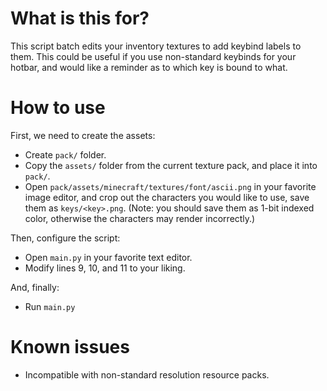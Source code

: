 # What is this for?
This script batch edits your inventory textures to add keybind labels to them.
This could be useful if you use non-standard keybinds for your hotbar, 
and would like a reminder as to which key is bound to what.

# How to use
First, we need to create the assets:
* Create `pack/` folder.
* Copy the `assets/` folder from the current texture pack, and place it into `pack/`.
* Open `pack/assets/minecraft/textures/font/ascii.png` in your favorite image editor, and crop out the characters you would like to use, save them as `keys/<key>.png`. (Note: you should save them as 1-bit indexed color, otherwise the characters may render incorrectly.)

Then, configure the script:
* Open  `main.py` in your favorite text editor.
* Modify lines 9, 10, and 11 to your liking.

And, finally:
* Run `main.py`

# Known issues
* Incompatible with non-standard resolution resource packs.